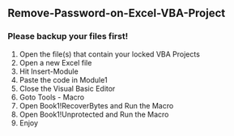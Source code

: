 ## Remove-Password-on-Excel-VBA-Project
### Please backup your files first!
1) Open the file(s) that contain your locked VBA Projects
2) Open a new Excel file
3) Hit Insert-Module
4) Paste the code in Module1
5) Close the Visual Basic Editor
6) Goto Tools - Macro
7) Open Book1!RecoverBytes and Run the Macro
8) Open Book1!Unprotected and Run the Macro
9) Enjoy
